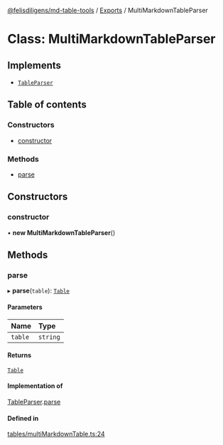 [@felisdiligens/md-table-tools](../README.md) / [Exports](../modules.md) / MultiMarkdownTableParser

# Class: MultiMarkdownTableParser

## Implements

- [`TableParser`](../interfaces/TableParser.md)

## Table of contents

### Constructors

- [constructor](MultiMarkdownTableParser.md#constructor)

### Methods

- [parse](MultiMarkdownTableParser.md#parse)

## Constructors

### constructor

• **new MultiMarkdownTableParser**()

## Methods

### parse

▸ **parse**(`table`): [`Table`](Table.md)

#### Parameters

| Name | Type |
| :------ | :------ |
| `table` | `string` |

#### Returns

[`Table`](Table.md)

#### Implementation of

[TableParser](../interfaces/TableParser.md).[parse](../interfaces/TableParser.md#parse)

#### Defined in

[tables/multiMarkdownTable.ts:24](https://github.com/FelisDiligens/md-table-tools/blob/7054713/src/tables/multiMarkdownTable.ts#L24)
